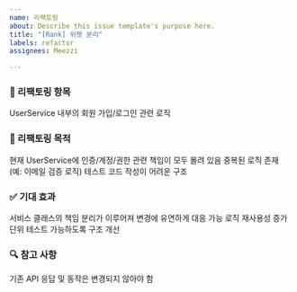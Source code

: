 ```yaml
---
name: 리팩토링
about: Describe this issue template's purpose here.
title: "[Rank] 위젯 분리"
labels: refactor
assignees: Meezzi

---
```


### 🔧 리팩토링 항목
UserService 내부의 회원 가입/로그인 관련 로직

### :pushpin: 리팩토링 목적
현재 UserService에 인증/계정/권한 관련 책임이 모두 몰려 있음
중복된 로직 존재 (예: 이메일 검증 로직)
테스트 코드 작성이 어려운 구조

### :white_check_mark: 기대 효과
서비스 클래스의 책임 분리가 이루어져 변경에 유연하게 대응 가능
로직 재사용성 증가
단위 테스트 가능하도록 구조 개선

### :mag: 참고 사항
기존 API 응답 및 동작은 변경되지 않아야 함
